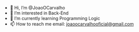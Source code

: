 - 👋 Hi, I’m @JoaoOCarvalho
- 👀 I’m interested in Back-End
- 🌱 I’m currently learning Programming Logic
- 📫 How to reach me email: joaoocarvalhooficial@gmail.com

